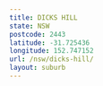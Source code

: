 ```yaml
---
title: DICKS HILL
state: NSW
postcode: 2443
latitude: -31.725436
longitude: 152.747152
url: /nsw/dicks-hill/
layout: suburb
---
```

